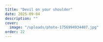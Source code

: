 ```yaml
---
title: "Devil on your shoulder"
date: 2025-09-04
description: ""
cover:
  image: "/uploads/photo-1756994934407.jpg"
order: 22
---
```


